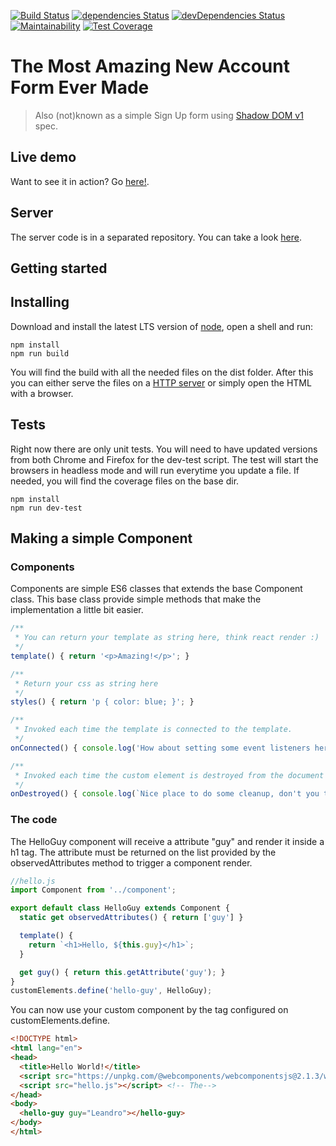 [![Build Status](https://travis-ci.org/leandrogaspar/work-at-olist-front.svg?branch=master)](https://travis-ci.org/leandrogaspar/work-at-olist-front)
[![dependencies Status](https://david-dm.org/leandrogaspar/work-at-olist-front/status.svg)](https://david-dm.org/leandrogaspar/work-at-olist-front)
[![devDependencies Status](https://david-dm.org/leandrogaspar/work-at-olist-front/dev-status.svg)](https://david-dm.org/leandrogaspar/work-at-olist-front?type=dev)
[![Maintainability](https://api.codeclimate.com/v1/badges/7560336c203482768061/maintainability)](https://codeclimate.com/github/leandrogaspar/work-at-olist-front/maintainability)
[![Test Coverage](https://api.codeclimate.com/v1/badges/7560336c203482768061/test_coverage)](https://codeclimate.com/github/leandrogaspar/work-at-olist-front/test_coverage)

# The Most Amazing New Account Form Ever Made
> Also (not)known as a simple Sign Up form using [Shadow DOM v1](https://developers.google.com/web/fundamentals/web-components/shadowdom) spec.

## Live demo

Want to see it in action? Go [here!](https://desolate-meadow-63118.herokuapp.com/).

## Server

The server code is in a separated repository. You can take a look [here](https://github.com/leandrogaspar/go-server).

## Getting started

## Installing

Download and install the latest LTS version of [node](https://nodejs.org/en/download/), open a shell and run: 

```shell
npm install
npm run build
```

You will find the build with all the needed files on the dist folder. After this you can either serve the files on a [HTTP server](https://github.com/leandrogaspar/go-server) or simply open the HTML with a browser.

## Tests

Right now there are only unit tests. You will need to have updated versions from both Chrome and Firefox for the dev-test script. The test will start the browsers in headless mode and will run everytime you update a file. If needed, you will find the coverage files on the base dir.

```shell
npm install
npm run dev-test
```

## Making a simple Component

### Components

Components are simple ES6 classes that extends the base Component class. This base class provide simple methods that make the implementation a little bit easier.

```js
/**
 * You can return your template as string here, think react render :)
 */
template() { return '<p>Amazing!</p>'; }

/**
 * Return your css as string here
 */
styles() { return 'p { color: blue; }'; }

/**
 * Invoked each time the template is connected to the template.
 */
onConnected() { console.log('How about setting some event listeners here, for click maybe?'); }

/**
 * Invoked each time the custom element is destroyed from the document's DOM.
 */
onDestroyed() { console.log(`Nice place to do some cleanup, don't you think?`); }
```

### The code

The HelloGuy component will receive a attribute "guy" and render it inside a h1 tag. The attribute must be returned on the list provided by the observedAttributes method to trigger a component render.

```js
//hello.js
import Component from '../component';

export default class HelloGuy extends Component {
  static get observedAttributes() { return ['guy'] }

  template() {
    return `<h1>Hello, ${this.guy}</h1>`;
  }

  get guy() { return this.getAttribute('guy'); }
}
customElements.define('hello-guy', HelloGuy);
```

You can now use your custom component by the tag configured on customElements.define.

```html
<!DOCTYPE html>
<html lang="en">
<head>
  <title>Hello World!</title>
  <script src="https://unpkg.com/@webcomponents/webcomponentsjs@2.1.3/webcomponents-loader.js"></script>
  <script src="hello.js"></script> <!-- The-->
</head>
<body>
  <hello-guy guy="Leandro"></hello-guy>
</body>
</html>
```
